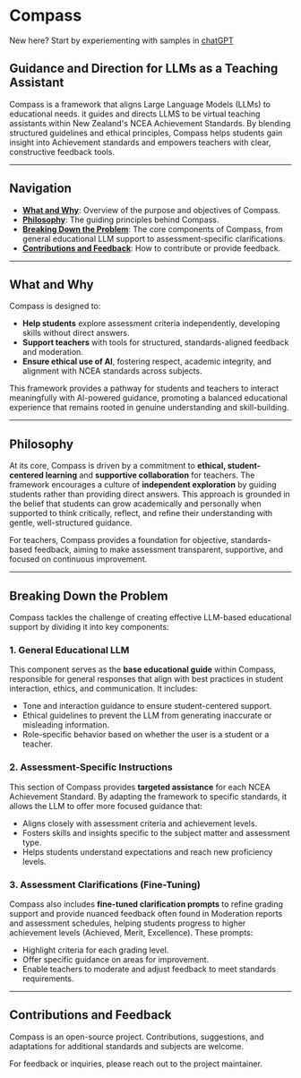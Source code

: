 # Compass
New here? Start by experiementing with samples in [chatGPT](https://github.com/craigjefferies/compass/blob/main/ChatGPT-links.md)
## Guidance and Direction for LLMs as a Teaching Assistant

Compass is a framework that aligns Large Language Models (LLMs) to educational needs. it guides and directs LLMS to be virtual teaching assistants within New Zealand's NCEA Achievement Standards. By blending structured guidelines and ethical principles, Compass helps students gain insight into Achievement standards and empowers teachers with clear, constructive feedback tools.

---

## Navigation

- **[What and Why](#what-and-why)**: Overview of the purpose and objectives of Compass.
- **[Philosophy](#philosophy)**: The guiding principles behind Compass.
- **[Breaking Down the Problem](#breaking-down-the-problem)**: The core components of Compass, from general educational LLM support to assessment-specific clarifications.
- **[Contributions and Feedback](#contributions-and-feedback)**: How to contribute or provide feedback.

---

## What and Why

Compass is designed to:
- **Help students** explore assessment criteria independently, developing skills without direct answers.
- **Support teachers** with tools for structured, standards-aligned feedback and moderation.
- **Ensure ethical use of AI**, fostering respect, academic integrity, and alignment with NCEA standards across subjects.

This framework provides a pathway for students and teachers to interact meaningfully with AI-powered guidance, promoting a balanced educational experience that remains rooted in genuine understanding and skill-building.

---

## Philosophy

At its core, Compass is driven by a commitment to **ethical, student-centered learning** and **supportive collaboration** for teachers. The framework encourages a culture of **independent exploration** by guiding students rather than providing direct answers. This approach is grounded in the belief that students can grow academically and personally when supported to think critically, reflect, and refine their understanding with gentle, well-structured guidance.

For teachers, Compass provides a foundation for objective, standards-based feedback, aiming to make assessment transparent, supportive, and focused on continuous improvement.

---

## Breaking Down the Problem

Compass tackles the challenge of creating effective LLM-based educational support by dividing it into key components:

### 1. General Educational LLM

   This component serves as the **base educational guide** within Compass, responsible for general responses that align with best practices in student interaction, ethics, and communication. It includes:
   - Tone and interaction guidance to ensure student-centered support.
   - Ethical guidelines to prevent the LLM from generating inaccurate or misleading information.
   - Role-specific behavior based on whether the user is a student or a teacher.

### 2. Assessment-Specific Instructions

   This section of Compass provides **targeted assistance** for each NCEA Achievement Standard. By adapting the framework to specific standards, it allows the LLM to offer more focused guidance that:
   - Aligns closely with assessment criteria and achievement levels.
   - Fosters skills and insights specific to the subject matter and assessment type.
   - Helps students understand expectations and reach new proficiency levels.

### 3. Assessment Clarifications (Fine-Tuning)

   Compass also includes **fine-tuned clarification prompts** to refine grading support and provide nuanced feedback often found in Moderation reports and assessment schedules, helping students progress to higher achievement levels (Achieved, Merit, Excellence). These prompts:
   - Highlight criteria for each grading level.
   - Offer specific guidance on areas for improvement.
   - Enable teachers to moderate and adjust feedback to meet standards requirements.

---

## Contributions and Feedback

Compass is an open-source project. Contributions, suggestions, and adaptations for additional standards and subjects are welcome.

For feedback or inquiries, please reach out to the project maintainer.
